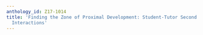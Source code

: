 ```yaml
---
anthology_id: Z17-1014
title: 'Finding the Zone of Proximal Development: Student-Tutor Second Language Dialogue
  Interactions'
---
```

